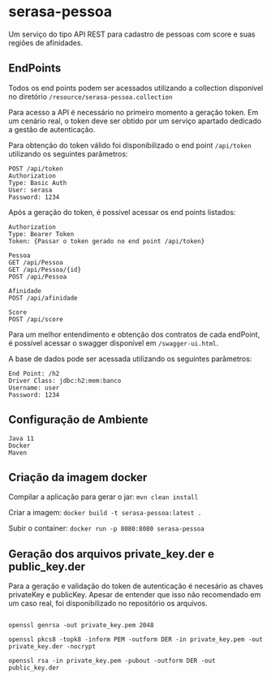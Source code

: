 # serasa-pessoa

Um serviço do tipo API REST para cadastro de pessoas com score e suas regiões de afinidades.

## EndPoints

Todos os end points podem ser acessados utilizando a collection disponível no diretório `/resource/serasa-pessoa.collection`

Para acesso a API é necessário no primeiro momento a geração token. Em um cenário real, o token deve ser obtido por um
serviço apartado dedicado a gestão de autenticação.

Para obtenção do token válido foi disponibilizado o end point `/api/token` utilizando os seguintes parâmetros:

    POST /api/token
    Authorization
    Type: Basic Auth
    User: serasa
    Password: 1234

Após a geração do token, é possível acessar os end points listados:

    Authorization
    Type: Bearer Token
    Token: {Passar o token gerado no end point /api/token}

    Pessoa
    GET /api/Pessoa
    GET /api/Pessoa/{id}
    POST /api/Pessoa

    Afinidade
    POST /api/afinidade

    Score
    POST /api/score

Para um melhor entendimento e obtenção dos contratos de cada endPoint, é possível acessar o swagger disponível em `/swagger-ui.html`.

A base de dados pode ser acessada utilizando os seguintes parâmetros:

    End Point: /h2
    Driver Class: jdbc:h2:mem:banco
    Username: user
    Password: 1234

## Configuração de Ambiente

    Java 11
    Docker
    Maven

## Criação da imagem docker

Compilar a aplicação para gerar o jar: `mvn clean install`

Criar a imagem: `docker build -t serasa-pessoa:latest .`

Subir o container: `docker run -p 8080:8080 serasa-pessoa`

## Geração dos arquivos private_key.der e public_key.der

Para a geração e validação do token de autenticação é necesário as chaves privateKey e publicKey. Apesar de entender que isso não recomendado em um caso real, foi disponibilizado no repositório os arquivos.

<pre>
<code>
openssl genrsa -out private_key.pem 2048

openssl pkcs8 -topk8 -inform PEM -outform DER -in private_key.pem -out private_key.der -nocrypt

openssl rsa -in private_key.pem -pubout -outform DER -out public_key.der
</code>
</pre>
